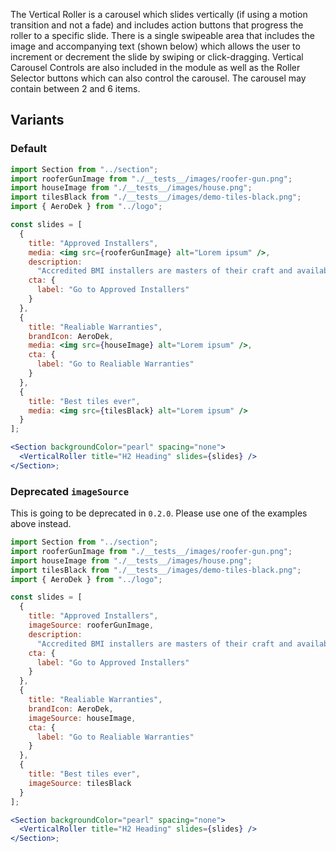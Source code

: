 The Vertical Roller is a carousel which slides vertically (if using a motion transition and not a fade) and includes action buttons that progress the roller to a specific slide. There is a single swipeable area that includes the image and accompanying text (shown below) which allows the user to increment or decrement the slide by swiping or click-dragging. Vertical Carousel Controls are also included in the module as well as the Roller Selector buttons which can also control the carousel. The carousel may contain between 2 and 6 items.

## Variants

### Default

```jsx
import Section from "../section";
import rooferGunImage from "./__tests__/images/roofer-gun.png";
import houseImage from "./__tests__/images/house.png";
import tilesBlack from "./__tests__/images/demo-tiles-black.png";
import { AeroDek } from "../logo";

const slides = [
  {
    title: "Approved Installers",
    media: <img src={rooferGunImage} alt="Lorem ipsum" />,
    description:
      "Accredited BMI installers are masters of their craft and available all over Norway.",
    cta: {
      label: "Go to Approved Installers"
    }
  },
  {
    title: "Realiable Warranties",
    brandIcon: AeroDek,
    media: <img src={houseImage} alt="Lorem ipsum" />,
    cta: {
      label: "Go to Realiable Warranties"
    }
  },
  {
    title: "Best tiles ever",
    media: <img src={tilesBlack} alt="Lorem ipsum" />
  }
];

<Section backgroundColor="pearl" spacing="none">
  <VerticalRoller title="H2 Heading" slides={slides} />
</Section>;
```

### Deprecated `imageSource`

This is going to be deprecated in `0.2.0`. Please use one of the examples above instead.

```jsx
import Section from "../section";
import rooferGunImage from "./__tests__/images/roofer-gun.png";
import houseImage from "./__tests__/images/house.png";
import tilesBlack from "./__tests__/images/demo-tiles-black.png";
import { AeroDek } from "../logo";

const slides = [
  {
    title: "Approved Installers",
    imageSource: rooferGunImage,
    description:
      "Accredited BMI installers are masters of their craft and available all over Norway.",
    cta: {
      label: "Go to Approved Installers"
    }
  },
  {
    title: "Realiable Warranties",
    brandIcon: AeroDek,
    imageSource: houseImage,
    cta: {
      label: "Go to Realiable Warranties"
    }
  },
  {
    title: "Best tiles ever",
    imageSource: tilesBlack
  }
];

<Section backgroundColor="pearl" spacing="none">
  <VerticalRoller title="H2 Heading" slides={slides} />
</Section>;
```
